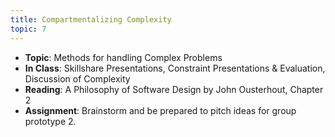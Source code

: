 ```yaml
---
title: Compartmentalizing Complexity
topic: 7
---
```


- **Topic**: Methods for handling Complex Problems
- **In Class**: Skillshare Presentations, Constraint Presentations & Evaluation, Discussion of Complexity
- **Reading**: A Philosophy of Software Design by John Ousterhout, Chapter 2
- **Assignment**: Brainstorm and be prepared to pitch ideas for group prototype 2.


